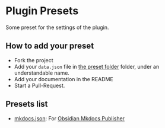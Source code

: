 # Plugin Presets
Some preset for the settings of the plugin.

## How to add your preset

- Fork the project
- Add your `data.json` file in [the preset folder](./presets) folder, under an understandable name.
- Add your documentation in the README
- Start a Pull-Request.

## Presets list
- [mkdocs.json](./presets/mkdocs.json): For [Obsidian Mkdocs Publisher]([https://obsidian-publisher.netlify.app/template/](https://obsidian-publisher.netlify.app/plugin/example/configuration%20example/#mkdocs-publisher)https://obsidian-publisher.netlify.app/plugin/example/configuration%20example/#mkdocs-publisher)
